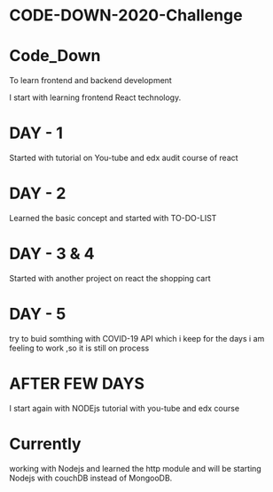 
# CODE-DOWN-2020-Challenge
# Code_Down
To learn frontend and backend development 

I start with learning frontend React technology.
# DAY - 1
Started with tutorial on You-tube and edx audit course of react

# DAY - 2
Learned the basic concept and started with TO-DO-LIST

# DAY - 3 & 4
Started with another project on react the shopping cart

# DAY - 5
try to buid somthing with COVID-19 API which i keep for the days i am feeling to work ,so it is still on process

# AFTER FEW DAYS
 I start again with NODEjs tutorial with you-tube and edx course
 
 # Currently 
 working with Nodejs and learned the http module and will be starting Nodejs with couchDB instead of MongooDB.

